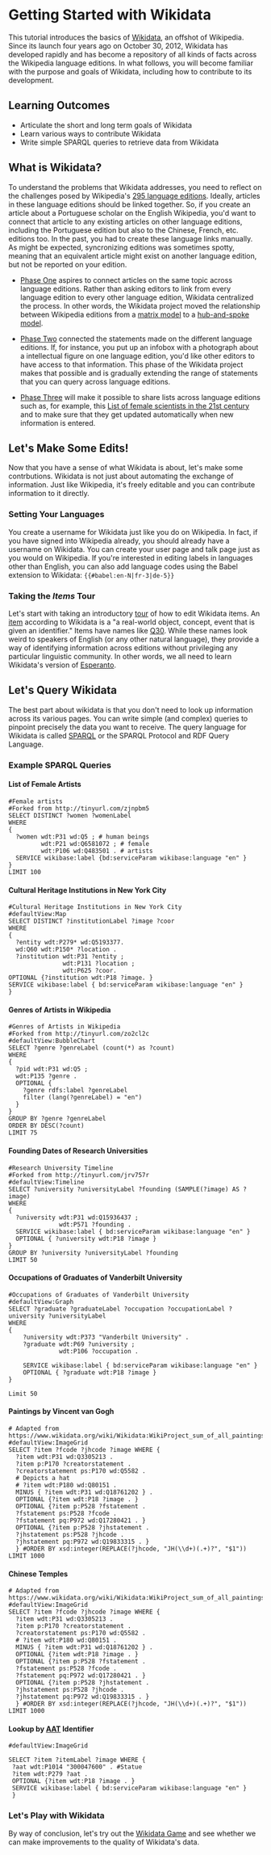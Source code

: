 # Getting Started with Wikidata

This tutorial introduces the basics of [Wikidata](https://www.wikidata.org/wiki/Wikidata:Main_Page), an offshot of Wikipedia. Since its launch four years ago on October 30, 2012, Wikidata has developed rapidly and has become a repository of all kinds of facts across the Wikipedia language editions. In what follows, you will become familiar with the purpose and goals of Wikidata, including how to contribute to its development.

## Learning Outcomes

* Articulate the short and long term goals of Wikidata
* Learn various ways to contribute Wikidata
* Write simple SPARQL queries to retrieve data from Wikidata

## What is Wikidata?

To understand the problems that Wikidata addresses, you need to reflect on the challenges posed by Wikipedia's [295 language editions](https://en.wikipedia.org/wiki/List_of_Wikipedias). Ideally, articles in these language editions should be linked together. So, if you create an article about a Portuguese scholar on the English Wikipedia, you'd want to connect that article to any existing articles on other language editions, including the Portuguese edition but also to the Chinese, French, etc. editions too. In the past, you had to create these language links manually. As might be expected, syncronizing editions was sometimes spotty, meaning that an equivalent article might exist on another language edition, but not be reported on your edition. 

* [Phase One](https://en.wikipedia.org/wiki/Wikidata#Phase_1) aspires to connect articles on the same topic across language editions. Rather than asking editors to link from every language edition to every other language edition, Wikidata centralized the process. In other words, the Wikidata project moved the relationship between Wikipedia editions from a [matrix model](https://commons.wikimedia.org/wiki/File:Complete_graph_K7.svg) to a [hub-and-spoke model](https://upload.wikimedia.org/wikipedia/commons/4/49/Star_network_7.svg).

* [Phase Two](https://en.wikipedia.org/wiki/Wikidata#Phase_2) connected the statements made on the different language editions. If, for instance, you put up an infobox with a photograph about a intellectual figure on one language edition, you'd like other editors to have access to that information. This phase of the Wikidata project makes that possible and is gradually extending the range of statements that you can query across language editions.

* [Phase Three](https://en.wikipedia.org/wiki/Wikidata#Phase_3) will make it possible to share lists across language editions such as, for example, this [List of female scientists in the 21st century](https://en.wikipedia.org/wiki/List_of_female_scientists_in_the_21st_century) and to make sure that they get updated automatically when new information is entered.

## Let's Make Some Edits!

Now that you have a sense of what Wikidata is about, let's make some contrbutions. Wikidata is not just about automating the exchange of information. Just like Wikipedia, it's freely editable and you can contribute information to it directly.

### Setting Your Languages

You create a username for Wikidata just like you do on Wikipedia. In fact, if you have signed into Wikipedia already, you should already have a username on Wikidata. You can create your user page and talk page just as you would on Wikipedia. If you're interested in editing labels in languages other than English, you can also add language codes using the Babel extension to Wikidata: `{{#babel:en-N|fr-3|de-5}}`

### Taking the *Items* Tour

Let's start with taking an introductory [tour](https://www.wikidata.org/w/index.php?title=Q16943273&tour=wbitems&uselang=EN&data=ok) of how to edit Wikidata items. An [item](https://www.wikidata.org/wiki/Wikidata:Glossary#Item) according to Wikidata is a "a real-world object, concept, event that is given an identifier." Items have names like [Q30](https://www.wikidata.org/wiki/Q30). While these names look weird to speakers of English (or any other natural language), they provide a way of identifying information across editions without privileging any particular linguistic community. In other words, we all need to learn Wikidata's version of [Esperanto](https://www.wikidata.org/wiki/Q143).

## Let's Query Wikidata

The best part about wikidata is that you don't need to look up information across its various pages. You can write simple (and complex) queries to pinpoint precisely the data you want to receive. The query language for Wikidata is called [SPARQL](https://www.w3.org/TR/sparql11-overview/) or the SPARQL Protocol and RDF Query Language. 

### Example SPARQL Queries

#### List of Female Artists

```sparql
#Female artists
#Forked from http://tinyurl.com/zjnpbm5
SELECT DISTINCT ?women ?womenLabel
WHERE
{
  ?women wdt:P31 wd:Q5 ; # human beings
         wdt:P21 wd:Q6581072 ; # female
         wdt:P106 wd:Q483501 . # artists
  SERVICE wikibase:label {bd:serviceParam wikibase:language "en" }
}
LIMIT 100
```

#### Cultural Heritage Institutions in New York City

```sparql
#Cultural Heritage Institutions in New York City
#defaultView:Map
SELECT DISTINCT ?institutionLabel ?image ?coor
WHERE
{
  ?entity wdt:P279* wd:Q5193377.
  wd:Q60 wdt:P150* ?location . 
  ?institution wdt:P31 ?entity ;
               wdt:P131 ?location ;
               wdt:P625 ?coor.
OPTIONAL {?institution wdt:P18 ?image. }
SERVICE wikibase:label { bd:serviceParam wikibase:language "en" }
}
```
#### Genres of Artists in Wikipedia

```sparql
#Genres of Artists in Wikipedia
#Forked from http://tinyurl.com/zo2cl2c
#defaultView:BubbleChart
SELECT ?genre ?genreLabel (count(*) as ?count)
WHERE
{
  ?pid wdt:P31 wd:Q5 ;
  wdt:P135 ?genre .
  OPTIONAL {
    ?genre rdfs:label ?genreLabel
    filter (lang(?genreLabel) = "en")
  }
}
GROUP BY ?genre ?genreLabel
ORDER BY DESC(?count) 
LIMIT 75
```

#### Founding Dates of Research Universities

```sparql
#Research University Timeline
#Forked from http://tinyurl.com/jrv757r
#defaultView:Timeline
SELECT ?university ?universityLabel ?founding (SAMPLE(?image) AS ?image)
WHERE
{
  ?university wdt:P31 wd:Q15936437 ;
              wdt:P571 ?founding .
  SERVICE wikibase:label { bd:serviceParam wikibase:language "en" }
  OPTIONAL { ?university wdt:P18 ?image }
}
GROUP BY ?university ?universityLabel ?founding
LIMIT 50
```

#### Occupations of Graduates of Vanderbilt University

```sparql
#Occupations of Graduates of Vanderbilt University
#defaultView:Graph
SELECT ?graduate ?graduateLabel ?occupation ?occupationLabel ?university ?universityLabel
WHERE
{
    ?university wdt:P373 "Vanderbilt University" .
    ?graduate wdt:P69 ?university ;
              wdt:P106 ?occupation .
  	 
    SERVICE wikibase:label { bd:serviceParam wikibase:language "en" }
    OPTIONAL { ?graduate wdt:P18 ?image }
}

Limit 50
```

#### Paintings by Vincent van Gogh

```sparql
# Adapted from https://www.wikidata.org/wiki/Wikidata:WikiProject_sum_of_all_paintings/Creator/Vincent_van_Gogh
#defaultView:ImageGrid
SELECT ?item ?fcode ?jhcode ?image WHERE { 
  ?item wdt:P31 wd:Q3305213 . 
  ?item p:P170 ?creatorstatement .
  ?creatorstatement ps:P170 wd:Q5582 . 
  # Depicts a hat
  # ?item wdt:P180 wd:Q80151 . 
  MINUS { ?item wdt:P31 wd:Q18761202 } .
  OPTIONAL {?item wdt:P18 ?image . }
  OPTIONAL {?item p:P528 ?fstatement .
  ?fstatement ps:P528 ?fcode .
  ?fstatement pq:P972 wd:Q17280421 . }
  OPTIONAL {?item p:P528 ?jhstatement .
  ?jhstatement ps:P528 ?jhcode .
  ?jhstatement pq:P972 wd:Q19833315 . }     
  } #ORDER BY xsd:integer(REPLACE(?jhcode, "JH(\\d+)(.+)?", "$1"))
LIMIT 1000
```

#### Chinese Temples 

```sparql
# Adapted from https://www.wikidata.org/wiki/Wikidata:WikiProject_sum_of_all_paintings/Creator/Vincent_van_Gogh
#defaultView:ImageGrid
SELECT ?item ?fcode ?jhcode ?image WHERE { 
  ?item wdt:P31 wd:Q3305213 . 
  ?item p:P170 ?creatorstatement .
  ?creatorstatement ps:P170 wd:Q5582 . 
  # ?item wdt:P180 wd:Q80151 . 
  MINUS { ?item wdt:P31 wd:Q18761202 } .
  OPTIONAL {?item wdt:P18 ?image . }
  OPTIONAL {?item p:P528 ?fstatement .
  ?fstatement ps:P528 ?fcode .
  ?fstatement pq:P972 wd:Q17280421 . }
  OPTIONAL {?item p:P528 ?jhstatement .
  ?jhstatement ps:P528 ?jhcode .
  ?jhstatement pq:P972 wd:Q19833315 . }     
  } #ORDER BY xsd:integer(REPLACE(?jhcode, "JH(\\d+)(.+)?", "$1"))
LIMIT 1000
```

#### Lookup by [AAT](http://www.getty.edu/research/tools/vocabularies/aat/) Identifier

```sparql
#defaultView:ImageGrid

SELECT ?item ?itemLabel ?image WHERE { 
 ?aat wdt:P1014 "300047600" . #Statue
 ?item wdt:P279 ?aat .
 OPTIONAL {?item wdt:P18 ?image . }
 SERVICE wikibase:label { bd:serviceParam wikibase:language "en" }
 }
```


### Let's Play with Wikidata

By way of conclusion, let's try out the [Wikidata Game](https://tools.wmflabs.org/wikidata-game/) and see whether we can make improvements to the quality of Wikidata's data.
